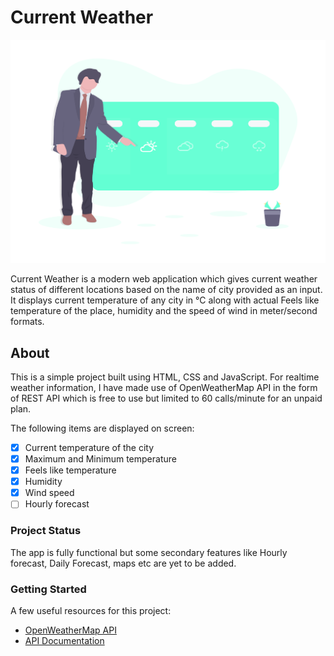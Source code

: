 # Current Weather
![alt text](https://raw.githubusercontent.com/shahgauravraj/CurrentWeatherApp-js/master/assets/undraw_weather_d9t2.png)

Current Weather is a modern web application which gives current weather status of different locations based on the name of city provided as an input. It displays current temperature of any city in °C along with actual Feels like temperature of the place, humidity and the speed of wind in meter/second formats.

## About
This is a simple project built using HTML, CSS and JavaScript. For realtime weather information, I have made use of OpenWeatherMap API in the form of REST API which is free to use but limited to 60 calls/minute for an unpaid plan.

The following items are displayed on screen:
- [x] Current temperature of the city
- [x] Maximum and Minimum temperature
- [X] Feels like temperature
- [X] Humidity
- [X] Wind speed
- [ ] Hourly forecast

### Project Status
The app is fully functional but some secondary features like Hourly forecast, Daily Forecast, maps etc are yet to be added.

### Getting Started
A few useful resources for this project:

- [OpenWeatherMap API](https://openweathermap.org/)
- [API Documentation](https://openweathermap.org/current)